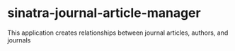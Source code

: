 # sinatra-journal-article-manager
This application creates relationships between journal articles, authors, and journals
